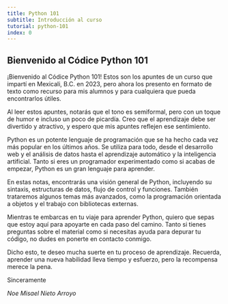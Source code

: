 ```yaml
---
title: Python 101
subtitle: Introducción al curso
tutorial: python-101
index: 0
---
```


## Bienvenido al Códice Python 101

¡Bienvenido al Códice Python 101! Estos son los apuntes de un curso que impartí en Mexicali, B.C. en 2023, pero ahora los presento en formato de texto como recurso para mis alumnos y para cualquiera que pueda encontrarlos útiles.

Al leer estos apuntes, notarás que el tono es semiformal, pero con un toque de humor e incluso un poco de picardía. Creo que el aprendizaje debe ser divertido y atractivo, y espero que mis apuntes reflejen ese sentimiento.

Python es un potente lenguaje de programación que se ha hecho cada vez más popular en los últimos años. Se utiliza para todo, desde el desarrollo web y el análisis de datos hasta el aprendizaje automático y la inteligencia artificial. Tanto si eres un programador experimentado como si acabas de empezar, Python es un gran lenguaje para aprender.

En estas notas, encontrarás una visión general de Python, incluyendo su sintaxis, estructuras de datos, flujo de control y funciones. También trataremos algunos temas más avanzados, como la programación orientada a objetos y el trabajo con bibliotecas externas.

Mientras te embarcas en tu viaje para aprender Python, quiero que sepas que estoy aquí para apoyarte en cada paso del camino. Tanto si tienes preguntas sobre el material como si necesitas ayuda para depurar tu código, no dudes en ponerte en contacto conmigo.

Dicho esto, te deseo mucha suerte en tu proceso de aprendizaje. Recuerda, aprender una nueva habilidad lleva tiempo y esfuerzo, pero la recompensa merece la pena.

Sinceramente

*Noe Misael Nieto Arroyo*

